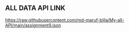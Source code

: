 ## ALL DATA API LINK
https://raw.githubusercontent.com/md-maruf-billa/My-all-API/main/assignment9.json